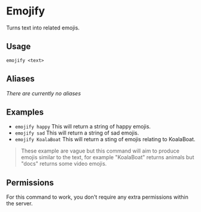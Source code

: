 # Emojify
Turns text into related emojis.

## Usage
`emojify <text>`

## Aliases
*There are currently no aliases*

## Examples
- `emojify happy` This will return a string of happy emojis. 
- `emojify sad` This will return a string of sad emojis.
- `emojify KoalaBoat` This will return a sting of emojis relating to KoalaBoat.

> These example are vague but this command will aim to produce emojis similar to the text, for example "KoalaBoat" returns animals but "docs" returns some video emojis.

## Permissions
For this command to work, you don't require any extra permissions within the server.
